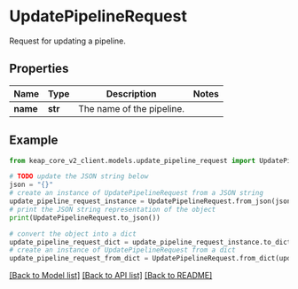 # UpdatePipelineRequest

Request for updating a pipeline.

## Properties

Name | Type | Description | Notes
------------ | ------------- | ------------- | -------------
**name** | **str** | The name of the pipeline. | 

## Example

```python
from keap_core_v2_client.models.update_pipeline_request import UpdatePipelineRequest

# TODO update the JSON string below
json = "{}"
# create an instance of UpdatePipelineRequest from a JSON string
update_pipeline_request_instance = UpdatePipelineRequest.from_json(json)
# print the JSON string representation of the object
print(UpdatePipelineRequest.to_json())

# convert the object into a dict
update_pipeline_request_dict = update_pipeline_request_instance.to_dict()
# create an instance of UpdatePipelineRequest from a dict
update_pipeline_request_from_dict = UpdatePipelineRequest.from_dict(update_pipeline_request_dict)
```
[[Back to Model list]](../README.md#documentation-for-models) [[Back to API list]](../README.md#documentation-for-api-endpoints) [[Back to README]](../README.md)


